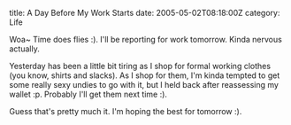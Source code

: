 title: A Day Before My Work Starts
date: 2005-05-02T08:18:00Z
category: Life

Woa~ Time does flies :). I'll be reporting for work tomorrow. Kinda nervous actually.

Yesterday has been a little bit tiring as I shop for formal working clothes (you know, shirts and slacks). As I shop for them, I'm kinda tempted to get some really sexy undies to go with it, but I held back after reassessing my wallet :p. Probably I'll get them next time :).

Guess that's pretty much it. I'm hoping the best for tomorrow :).
